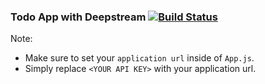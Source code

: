 ### Todo App with Deepstream [![Build Status](https://travis-ci.org/dankreiger/deepstream-react-todo-sample.svg?branch=master)](https://travis-ci.org/dankreiger/deepstream-react-todo-sample)

Note:
- Make sure to set your `application url` inside of `App.js`.
- Simply replace `<YOUR API KEY>` with your application url.
